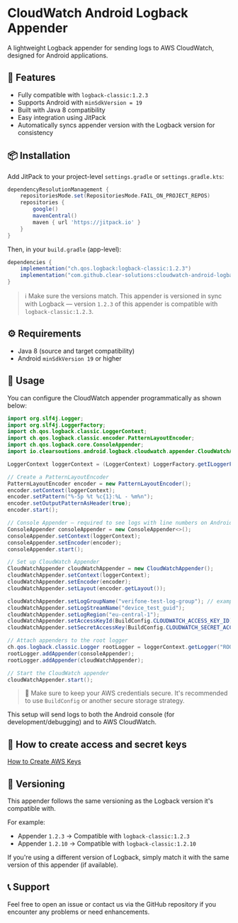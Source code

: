 # CloudWatch Android Logback Appender

A lightweight Logback appender for sending logs to AWS CloudWatch, designed for Android applications.

## 🚀 Features

- Fully compatible with `logback-classic:1.2.3`
- Supports Android with `minSdkVersion = 19`
- Built with Java 8 compatibility
- Easy integration using JitPack
- Automatically syncs appender version with the Logback version for consistency

## 📦 Installation

Add JitPack to your project-level `settings.gradle` or `settings.gradle.kts`:

```groovy
dependencyResolutionManagement {
    repositoriesMode.set(RepositoriesMode.FAIL_ON_PROJECT_REPOS)
    repositories {
        google()
        mavenCentral()
        maven { url 'https://jitpack.io' }
    }
}
```

Then, in your `build.gradle` (app-level):

```groovy
dependencies {
    implementation("ch.qos.logback:logback-classic:1.2.3")
    implementation("com.github.clear-solutions:cloudwatch-android-logback-appender:1.2.3")
}
```

> ℹ️ Make sure the versions match. This appender is versioned in sync with Logback — version `1.2.3` of this appender is compatible with `logback-classic:1.2.3`.

## ⚙️ Requirements

- Java 8 (source and target compatibility)
- Android `minSdkVersion 19` or higher

## 📘 Usage

You can configure the CloudWatch appender programmatically as shown below:

```java
import org.slf4j.Logger;
import org.slf4j.LoggerFactory;
import ch.qos.logback.classic.LoggerContext;
import ch.qos.logback.classic.encoder.PatternLayoutEncoder;
import ch.qos.logback.core.ConsoleAppender;
import io.clearsoutions.android.logback.cloudwatch.appender.CloudWatchAppender;

LoggerContext loggerContext = (LoggerContext) LoggerFactory.getILoggerFactory();

// Create a PatternLayoutEncoder
PatternLayoutEncoder encoder = new PatternLayoutEncoder();
encoder.setContext(loggerContext);
encoder.setPattern("%-5p %t %c{1}:%L - %m%n");
encoder.setOutputPatternAsHeader(true);
encoder.start();

// Console Appender – required to see logs with line numbers on Android
ConsoleAppender consoleAppender = new ConsoleAppender<>();
consoleAppender.setContext(loggerContext);
consoleAppender.setEncoder(encoder);
consoleAppender.start();

// Set up CloudWatch Appender
CloudWatchAppender cloudWatchAppender = new CloudWatchAppender();
cloudWatchAppender.setContext(loggerContext);
cloudWatchAppender.setEncoder(encoder);
cloudWatchAppender.setLayout(encoder.getLayout());

cloudWatchAppender.setLogGroupName("verifone-test-log-group"); // example
cloudWatchAppender.setLogStreamName("device_test_guid");
cloudWatchAppender.setLogRegion("eu-central-1");
cloudWatchAppender.setAccessKeyId(BuildConfig.CLOUDWATCH_ACCESS_KEY_ID);
cloudWatchAppender.setSecretAccessKey(BuildConfig.CLOUDWATCH_SECRET_ACCESS_KEY);

// Attach appenders to the root logger
ch.qos.logback.classic.Logger rootLogger = loggerContext.getLogger("ROOT");
rootLogger.addAppender(consoleAppender);
rootLogger.addAppender(cloudWatchAppender);

// Start the CloudWatch appender
cloudWatchAppender.start();
```

> 🔐 Make sure to keep your AWS credentials secure. It's recommended to use `BuildConfig` or another secure storage strategy.

This setup will send logs to both the Android console (for development/debugging) and to AWS CloudWatch.

## 🔐 How to create access and secret keys
[How to Create AWS Keys](HowToCreateAwsKeys.md)

## 🔄 Versioning

This appender follows the same versioning as the Logback version it's compatible with.

For example:
- Appender `1.2.3` → Compatible with `logback-classic:1.2.3`
- Appender `1.2.10` → Compatible with `logback-classic:1.2.10`

If you're using a different version of Logback, simply match it with the same version of this appender (if available).

## 📞 Support

Feel free to open an issue or contact us via the GitHub repository if you encounter any problems or need enhancements.
